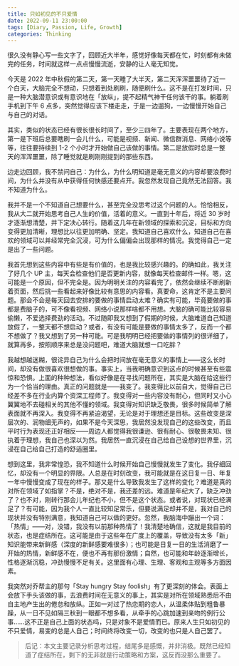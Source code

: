```yaml
---
title: 只如初见的不只爱情
date: 2022-09-11 23:00:00
tags: [Diary, Passion, Life, Growth]
categories: Thinking
---
```


很久没有静心写一些文字了，回顾近大半年，感觉好像每天都在忙，时刻都有未做完的任务，时间就这样一点点慢慢流逝，安静的让人毫无知觉。

今天是 2022 年中秋假的第二天，第一天睡了大半天，第二天浑浑噩噩待了近一个白天，大脑完全不想动，只想着到处刷刷，随便刷什么。这不是在打发时间，只是一种大脑潜意识或有意识地在「放纵」，提不起精气神干任何该干的事。躺着刷手机到下午 6 点多，突然觉得应该下楼走走，于是一边遛狗，一边慢慢开始自己与自己的对话。

<!--more-->

其实，类似的状态已经有很长很长时间了，至少三四年了。主要表现在两个地方，第一是下班后总要瞎刷一会儿什么，可能是视频、新闻、微信群消息、网络小说等等，往往要持续到 1-2 个小时才开始做自己该做的事情。第二是放假时总是一整天的浑浑噩噩，除了睡觉就是刷刚刚提到的那些东西。

边走边回顾，我不禁问自己：为什么，为什么明知道是毫无意义的内容却要浪费时间，为什么并没有从中获得任何快感还要点开。我忽然发现自己竟然无法回答。我不知道为什么。

我并不是一个不知道自己想要什么，甚至完全没思考过这个问题的人。恰恰相反，我从大二就开始思考自己人生的价值，活着的意义。一直到十年后，将近 30 岁时才逐渐想清楚，并下定决心转行。随着这几年在新领域的探索和沉淀，目标和方向变得更加清晰，理想比以往更加明确、坚定。我知道自己喜欢什么，知道自己在喜欢的领域可以并经常完全沉浸，可为什么偏偏会出现那样的情况。我觉得自己一定是出了一些问题。

我首先想到这些内容中有些是有价值的，也是我比较感兴趣的。的确如此，我关注了好几个 UP 主，每天会检查他们是否更新内容，就像每天检查邮件一样。嗯，这可能是一个原因，但不完全是。因为明明关注的内容看完了，依然会继续不断刷新着页面，然后挑一些看起来好像比较有意思的内容看。真要命，这肯定不是主要问题。那会不会是每天回去安排的要做的事情启动太难？确实有可能，毕竟要做的事都是费脑子的，可不像看视频、网络小说那样啥都不用想。大脑的确可能比较容易偷懒，不爱选择费劲的活动。不过随即我又想到了假期的时候，大脑难道自己知道放假了，一整天都不想启动？或者，有没有可能是要做的事情太多了，反而一个都不想做了？我又想到了另一种可能。可是我明明已经把要做的事情列的很详细了，就算再多，按照顺序来总是没问题吧，难道大脑就想一口吃胖？

我越想越迷糊，很诧异自己为什么会把时间放在毫无意义的事情上——这么长时间，却没有做很喜欢很想做的事。事实上，当我明确意识到这点的时候甚至有些震惊和恐惧。上面的种种想法，看似好像是在寻找问题所在，其实是大脑在给这些行为一个恰当的理由。真正的问题就是——我变了。我变得比以前自大，觉得自己已经差不多在行业内算个资深工程师了。我变得对一些内容没有耐心，但同时又小心翼翼地不去碰相关的其他不懂的领域。我变得对知识缺乏敬畏，很多时候简单了解表面就不再深入。我变得不再紧迫渴望，无论是对于理想还是目标。这些改变是深层次的、润物细无声的，如果不是今天深思，我居然没发现自己的这些改变，而且平时行为表现还正好相反——周边人都觉得我很谦逊、很有耐心、很敬畏未知、很执着于理想，我自己也深以为然。我居然一直沉浸在自己给自己设想的世界里，沉浸在自己给自己打造的舒适圈里。

想到这里，我非常惶恐，我不知道什么时候开始自己慢慢就发生了变化。我仔细回忆，却没有一个明显的界限。人总是在时刻改变，我可能就是在这日复一日、年复一年中慢慢变成了现在的样子。那又是什么导致我发生了这样的变化？难道是真的对所在领域了如指掌？不是，绝对不是，我还差的远。难道是年纪大了，缺乏冲劲了？也不对，刚转行那会儿年纪也不小，但不是这个状态。或者说，对现状已经满足了？有可能，因为我个人一直比较知足常乐，但要说满足却并不是，我对自己的现状并没有特别满意，我知道自己可以做的更好。忽然，我脑海中蹦出一个词：「热情」——对，没错，我没有以前那种热情了！我清楚地确信，这就是我目前的状态，也是症结所在。这可能是由于这些年在广度上的覆盖，导致没有太多「新」知识能带来新鲜感（深度的新鲜感要难很多）；也可能是日复一日的生活消磨了一开始的热情，新鲜感不在，便也不再有那份激情；自然，也可能和年龄逐渐增长，性格逐渐沉稳，冲劲慢慢不足有关。这里面有心理、生理、客观和主观等多方面因素。

我突然对乔帮主的那句「Stay hungry Stay foolish」有了更深刻的体会。表面上会放下手头该做的事，去浪费时间在无意义的事上，其实是对所在领域熟悉后不由自主地产生出的倦怠和放纵。正如一对过了热恋期的恋人，从温柔体贴到粗鲁暴躁，从一日不见如隔三秋到一眼都不想多看，从牵手的心跳加速到亲吻的例行公事……这不正是自己上面的状态吗，只是对象不是爱情而已。原来人生只如初见的不只爱情，易变的总是人自己；时间终将改变一切，改变的也只是人自己罢了。

>后记：本文主要记录分析思考过程，结尾多是感慨，并非消极。既然已经知道了症结所在，剩下的无非就是行动策略和方案，这反而没那么重要了。

